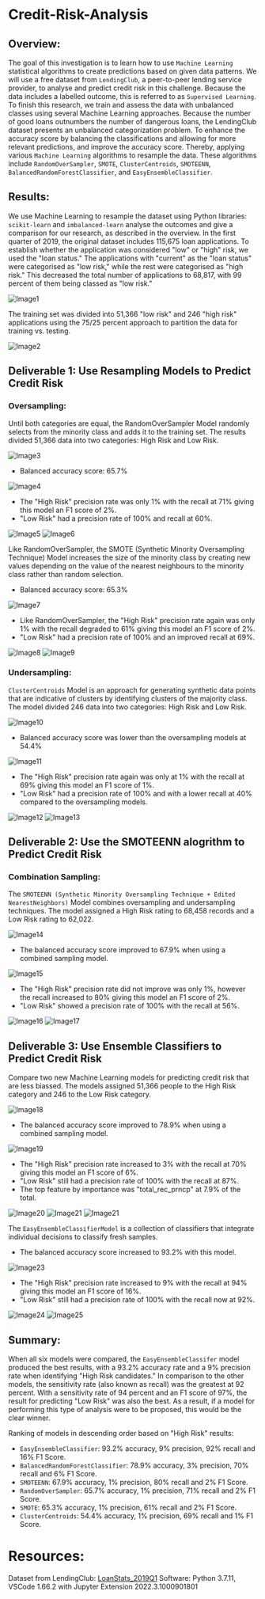 # Credit-Risk-Analysis

## Overview:
The goal of this investigation is to learn how to use `Machine Learning` statistical algorithms to create predictions based on given data patterns. We will use a free dataset from `LendingClub`, a peer-to-peer lending service provider, to analyse and predict credit risk in this challenge. Because the data includes a labelled outcome, this is referred to as `Supervised Learning`.
To finish this research, we train and assess the data with unbalanced classes using several Machine Learning approaches. Because the number of good loans outnumbers the number of dangerous loans, the LendingClub dataset presents an unbalanced categorization problem. To enhance the accuracy score by balancing the classifications and allowing for more relevant predictions, and improve the accuracy score. Thereby, applying various `Machine Learning` algorithms to resample the data. These algorithms include `RandomOverSampler`, `SMOTE`, `ClusterCentroids`, `SMOTEENN`, `BalancedRandomForestClassifier`, and `EasyEnsembleClassifier`.

## Results:
We use Machine Learning to resample the dataset using Python libraries: `scikit-learn` and `imbalanced-learn` analyse the outcomes and give a comparison for our research, as described in the overview.
In the first quarter of 2019, the original dataset includes 115,675 loan applications. To establish whether the application was considered "low" or "high" risk, we used the "loan status." The applications with "current" as the "loan status" were categorised as "low risk," while the rest were categorised as "high risk." This decreased the total number of applications to 68,817, with 99 percent of them being classed as "low risk."

![Image1](./Images/Image1.png)

The training set was divided into 51,366 "low risk" and 246 "high risk" applications using the 75/25 percent approach to partition the data for training vs. testing.

![Image2](./Images/Image2.png/)

## Deliverable 1: Use Resampling Models to Predict Credit Risk

### Oversampling:

Until both categories are equal, the RandomOverSampler Model randomly selects from the minority class and adds it to the training set. The results divided 51,366 data into two categories: High Risk and Low Risk.

![Image3](./Images/Image3.png)

* Balanced accuracy score: 65.7%

![Image4](./Images/Image4.png)

* The "High Risk" precision rate was only 1% with the recall at 71% giving this model an F1 score of 2%.
* "Low Risk" had a precision rate of 100% and recall at 60%.

![Image5](./Images/Image5.png)
![Image6](./Images/Image6.png)

Like RandomOverSampler, the SMOTE (Synthetic Minority Oversampling Technique) Model increases the size of the minority class by creating new values depending on the value of the nearest neighbours to the minority class rather than random selection.

* Balanced accuracy score: 65.3%

![Image7](./Images/Image7.png)

* Like RandomOverSampler, the "High Risk" precision rate again was only 1% with the recall degraded to 61% giving this model an F1 score of 2%.
* "Low Risk" had a precision rate of 100% and an improved recall at 69%.

![Image8](./Images/Image8.png)
![Image9](./Images/Image9.png)

### Undersampling:

`ClusterCentroids` Model is an approach for generating synthetic data points that are indicative of clusters by identifying clusters of the majority class. The model divided 246 data into two categories: High Risk and Low Risk.

![Image10](./Images/Image10.png)

* Balanced accuracy score was lower than the oversampling models at 54.4%

![Image11](./Images/Image11.png)

* The "High Risk" precision rate again was only at 1% with the recall at 69% giving this model an F1 score of 1%.
* "Low Risk" had a precision rate of 100% and with a lower recall at 40% compared to the oversampling models.

![Image12](./Images/Image12.png)
![Image13](./Images/Image13.png)

## Deliverable 2: Use the SMOTEENN alogrithm to Predict Credit Risk

### Combination Sampling:

The `SMOTEENN (Synthetic Minority Oversampling Technique + Edited NearestNeighbors)` Model combines oversampling and undersampling techniques. The model assigned a High Risk rating to 68,458 records and a Low Risk rating to 62,022.

![Image14](./Images/Image14.png)

* The balanced accuracy score improved to 67.9% when using a combined sampling model.

![Image15](./Images/Image15.png)

* The "High Risk" precision rate did not improve was only 1%, however the recall increased to 80% giving this model an F1 score of 2%.
* "Low Risk" showed a precision rate of 100% with the recall at 56%.

![Image16](./Images/Image16.png)
![Image17](./Images/Image17.png)

## Deliverable 3: Use Ensemble Classifiers to Predict Credit Risk

Compare two new Machine Learning models for predicting credit risk that are less biassed. The models assigned 51,366 people to the High Risk category and 246 to the Low Risk category.

![Image18](./Images/Image18.png)

* The balanced accuracy score improved to 78.9% when using a combined sampling model.

![Image19](./Images/Image19.png)

* The "High Risk" precision rate increased to 3% with the recall at 70% giving this model an F1 score of 6%.
* "Low Risk" still had a precision rate of 100% with the recall at 87%.
* The top feature by importance was "total_rec_prncp" at 7.9% of the total.

![Image20](./Images/Image20.png)
![Image21](./Images/Image21.png)
![Image21](./Images/Image22.png)

The `EasyEnsembleClassifierModel` is a collection of classifiers that integrate individual decisions to classify fresh samples.

* The balanced accuracy score increased to 93.2% with this model.

![Image23](./Images/Image23.png)

* The "High Risk" precision rate increased to 9% with the recall at 94% giving this model an F1 score of 16%.
* "Low Risk" still had a precision rate of 100% with the recall now at 92%.

![Image24](./Images/Image24.png)
![Image25](./Images/Image25.png)

## Summary:

When all six models were compared, the `EasyEnsembleClassifer` model produced the best results, with a 93.2% accuracy rate and a 9% precision rate when identifying "High Risk candidates." In comparison to the other models, the sensitivity rate (also known as recall) was the greatest at 92 percent. With a sensitivity rate of 94 percent and an F1 score of 97%, the result for predicting "Low Risk" was also the best. As a result, if a model for performing this type of analysis were to be proposed, this would be the clear winner.

Ranking of models in descending order based on "High Risk" results:

* `EasyEnsembleClassifier`: 93.2% accuracy, 9% precision, 92% recall and 16% F1 Score.
* `BalancedRandomForestClassifier`: 78.9% accuracy, 3% precision, 70% recall and 6% F1 Score.
* `SMOTEENN`: 67.9% accuracy, 1% precision, 80% recall and 2% F1 Score.
* `RandomOverSampler`: 65.7% accuracy, 1% precision, 71% recall and 2% F1 Score.
* `SMOTE`: 65.3% accuracy, 1% precision, 61% recall and 2% F1 Score.
* `ClusterCentroids`: 54.4% accuracy, 1% precision, 69% recall and 1% F1 Score.

# Resources:

Dataset from LendingClub: [LoanStats_2019Q1](./Resources/LoanStats_2019Q1.csv)
Software: Python 3.7.11, VSCode 1.66.2 with Jupyter Extension 2022.3.1000901801